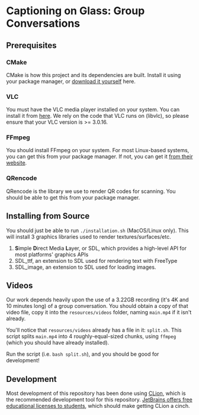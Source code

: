# Captioning on Glass: Group Conversations

## Prerequisites

### CMake

CMake is how this project and its dependencies are built. Install it using your package manager,
or [download it yourself](https://cmake.org/download/) here.

### VLC

You must have the VLC media player installed on your system. You can install it from [here](https://www.videolan.org/).
We rely on the code that VLC runs on (libvlc), so please ensure that your VLC version is >= 3.0.16.

### FFmpeg

You should install FFmpeg on your system. For most Linux-based systems, you can get this from your package manager. If
not, you can get it [from their website](https://ffmpeg.org/).

### QRencode

QRencode is the library we use to render QR codes for scanning. You should be able to get this from your package manager.

## Installing from Source

You should just be able to run `./installation.sh` (MacOS/Linux only).
This will install 3 graphics libraries used to render textures/surfaces/etc.

1. **S**imple **D**irect Media **L**ayer, or SDL, which provides a high-level API for most platforms' graphics APIs
2. SDL_ttf, an extension to SDL used for rendering text with FreeType
3. SDL_image, an extension to SDL used for loading images.

## Videos

Our work depends heavily upon the use of a 3.22GB recording (it's 4K and 10 minutes long) of a group conversation. You
should obtain a copy of that video file, copy it into the `resources/videos` folder, naming `main.mp4` if it isn't
already.

You'll notice that `resources/videos` already has a file in it: `split.sh`. This script splits `main.mp4` into 4
roughly-equal-sized chunks, using `ffmpeg` (which you should have already installed).

Run the script (i.e. `bash split.sh`), and you should be good for development!

## Development

Most development of this repository has been done using [CLion](https://www.jetbrains.com/clion/), which is the
recommended development tool for this repository.
[JetBrains offers free educational licenses to students](https://www.jetbrains.com/community/education/#students), which
should make getting CLion a cinch.
